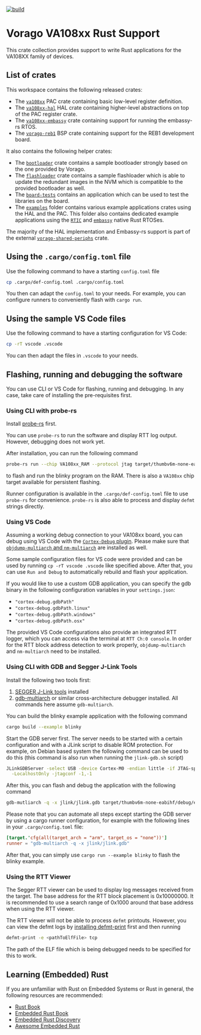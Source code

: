 [![build](https://github.com/us-irs/va108xx-rs/actions/workflows/ci.yml/badge.svg)](https://github.com/us-irs/va108xx-rs/actions/workflows/ci.yml)

Vorago VA108xx Rust Support
=========

This crate collection provides support to write Rust applications for the VA108XX family
of devices.

## List of crates

This workspace contains the following released crates:

- The [`va108xx`](https://egit.irs.uni-stuttgart.de/rust/va108xx-rs/src/branch/main/va108xx) PAC
  crate containing basic low-level register definition.
- The [`va108xx-hal`](https://egit.irs.uni-stuttgart.de/rust/va108xx-rs/src/branch/main/va108xx-hal)
  HAL crate containing higher-level abstractions on top of the PAC register crate.
- The [`va108xx-embassy`](https://egit.irs.uni-stuttgart.de/rust/va108xx-rs/src/branch/main/va108xx-embassy)
  crate containing support for running the embassy-rs RTOS.
- The [`vorago-reb1`](https://egit.irs.uni-stuttgart.de/rust/va108xx-rs/src/branch/main/vorago-reb1)
  BSP crate containing support for the REB1 development board.

It also contains the following helper crates:

- The [`bootloader`](https://egit.irs.uni-stuttgart.de/rust/va108xx-rs/src/branch/main/bootloader)
  crate contains a sample bootloader strongly based on the one provided by Vorago.
- The [`flashloader`](https://egit.irs.uni-stuttgart.de/rust/va108xx-rs/src/branch/main/flashloader)
  crate contains a sample flashloader which is able to update the redundant images in the NVM which
  is compatible to the provided bootloader as well.
- The [`board-tests`](https://egit.irs.uni-stuttgart.de/rust/va108xx-rs/src/branch/main/board-tests)
  contains an application which can be used to test the libraries on the board.
- The [`examples`](https://egit.irs.uni-stuttgart.de/rust/va108xx-rs/src/branch/main/examples)
  folder contains various example applications crates using the HAL and the PAC.
  This folder also contains dedicated example applications using the
  [`RTIC`](https://rtic.rs/2/book/en/) and [`embassy`](https://github.com/embassy-rs/embassy)
  native Rust RTOSes.

The majority of the HAL implementation and Embassy-rs support is part of the external
[`vorago-shared-periphs`](https://egit.irs.uni-stuttgart.de/rust/vorago-shared-periphs) crate.

## Using the `.cargo/config.toml` file

Use the following command to have a starting `config.toml` file

```sh
cp .cargo/def-config.toml .cargo/config.toml
```

You then can adapt the `config.toml` to your needs. For example, you can configure runners
to conveniently flash with `cargo run`.

## Using the sample VS Code files

Use the following command to have a starting configuration for VS Code:

```sh
cp -rT vscode .vscode
```

You can then adapt the files in `.vscode` to your needs.

## Flashing, running and debugging the software

You can use CLI or VS Code for flashing, running and debugging. In any case, take
care of installing the pre-requisites first.

### Using CLI with probe-rs

Install [probe-rs](https://probe.rs/docs/getting-started/installation/) first.

You can use `probe-rs` to run the software and display RTT log output. However, debugging does not
work yet.

After installation, you can run the following command

```sh
probe-rs run --chip VA108xx_RAM --protocol jtag target/thumbv6m-none-eabi/debug/examples/blinky
```

to flash and run the blinky program on the RAM. There is also a `VA108xx` chip target
available for persistent flashing.

Runner configuration is available in the `.cargo/def-config.toml` file to use `probe-rs` for
convenience. `probe-rs` is also able to process and display `defmt` strings directly.

### Using VS Code

Assuming a working debug connection to your VA108xx board, you can debug using VS Code with
the [`Cortex-Debug` plugin](https://marketplace.visualstudio.com/items?itemName=marus25.cortex-debug).
Please make sure that [`objdump-multiarch` and `nm-multiarch`](https://forums.raspberrypi.com/viewtopic.php?t=333146)
are installed as well.

Some sample configuration files for VS code were provided and can be used by running
`cp -rT vscode .vscode` like specified above. After that, you can use `Run and Debug`
to automatically rebuild and flash your application.

If you would like to use a custom GDB application, you can specify the gdb binary in the following
configuration variables in your `settings.json`:

- `"cortex-debug.gdbPath"`
- `"cortex-debug.gdbPath.linux"`
- `"cortex-debug.gdbPath.windows"`
- `"cortex-debug.gdbPath.osx"`

The provided VS Code configurations also provide an integrated RTT logger, which you can access
via the terminal at `RTT Ch:0 console`. In order for the RTT block address detection to
work properly, `objdump-multiarch` and `nm-multiarch` need to be installed.

### Using CLI with GDB and Segger J-Link Tools

Install the following two tools first:

1. [SEGGER J-Link tools](https://www.segger.com/downloads/jlink/) installed
2. [gdb-multiarch](https://packages.debian.org/sid/gdb-multiarch) or similar
   cross-architecture debugger installed. All commands here assume `gdb-multiarch`.

You can build the blinky example application with the following command

```sh
cargo build --example blinky
```

Start the GDB server first. The server needs to be started with a certain configuration and with
a JLink script to disable ROM protection.
For example, on Debian based system the following command can be used to do this (this command
is also run when running the `jlink-gdb.sh` script)

```sh
JLinkGDBServer -select USB -device Cortex-M0 -endian little -if JTAG-speed auto \
  -LocalhostOnly -jtagconf -1,-1
```

After this, you can flash and debug the application with the following command

```sh
gdb-mutliarch -q -x jlink/jlink.gdb target/thumbv6m-none-eabihf/debug/examples/blinky -tui
```

Please note that you can automate all steps except starting the GDB server by using a cargo
runner configuration, for example with the following lines in your `.cargo/config.toml` file:

```toml
[target.'cfg(all(target_arch = "arm", target_os = "none"))']
runner = "gdb-multiarch -q -x jlink/jlink.gdb"
```

After that, you can simply use `cargo run --example blinky` to flash the blinky
example.

### Using the RTT Viewer

The Segger RTT viewer can be used to display log messages received from the target. The base
address for the RTT block placement is 0x10000000. It is recommended to use a search range of
0x1000 around that base address when using the RTT viewer.

The RTT viewer will not be able to process `defmt` printouts. However, you can view the defmt
logs by [installing defmt-print](https://crates.io/crates/defmt-print) first and then running

```sh
defmt-print -e <pathToElfFile> tcp
```

The path of the ELF file which is being debugged needs to be specified for this to work.

## Learning (Embedded) Rust

If you are unfamiliar with Rust on Embedded Systems or Rust in general, the following resources
are recommended:

- [Rust Book](https://doc.rust-lang.org/book/)
- [Embedded Rust Book](https://docs.rust-embedded.org/book/)
- [Embedded Rust Discovery](https://docs.rust-embedded.org/discovery/microbit/)
- [Awesome Embedded Rust](https://github.com/rust-embedded/awesome-embedded-rust)
